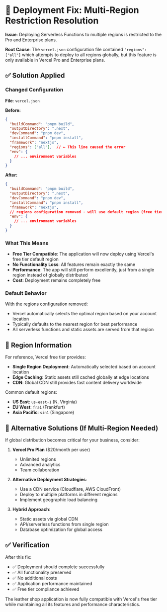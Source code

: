 # 🚀 Deployment Fix: Multi-Region Restriction Resolution

**Issue**: Deploying Serverless Functions to multiple regions is restricted to the Pro and Enterprise plans.

**Root Cause**: The `vercel.json` configuration file contained `"regions": ["all"]` which attempts to deploy to all regions globally, but this feature is only available in Vercel Pro and Enterprise plans.

## ✅ Solution Applied

### Changed Configuration
**File**: `vercel.json`

**Before:**
```json
{
  "buildCommand": "pnpm build",
  "outputDirectory": ".next",
  "devCommand": "pnpm dev",
  "installCommand": "pnpm install",
  "framework": "nextjs",
  "regions": ["all"],  // ← This line caused the error
  "env": {
    // ... environment variables
  }
}
```

**After:**
```json
{
  "buildCommand": "pnpm build",
  "outputDirectory": ".next", 
  "devCommand": "pnpm dev",
  "installCommand": "pnpm install",
  "framework": "nextjs",
  // regions configuration removed - will use default region (free tier)
  "env": {
    // ... environment variables
  }
}
```

### What This Means
- **Free Tier Compatible**: The application will now deploy using Vercel's free tier default region
- **No Functionality Loss**: All features remain exactly the same
- **Performance**: The app will still perform excellently, just from a single region instead of globally distributed
- **Cost**: Deployment remains completely free

### Default Behavior
With the regions configuration removed:
- Vercel automatically selects the optimal region based on your account location
- Typically defaults to the nearest region for best performance
- All serverless functions and static assets are served from that region

## 📍 Region Information

For reference, Vercel free tier provides:
- **Single Region Deployment**: Automatically selected based on account location
- **Edge Caching**: Static assets still cached globally at edge locations
- **CDN**: Global CDN still provides fast content delivery worldwide

Common default regions:
- **US East**: `us-east-1` (N. Virginia)
- **EU West**: `fra1` (Frankfurt)
- **Asia Pacific**: `sin1` (Singapore)

## 🔄 Alternative Solutions (If Multi-Region Needed)

If global distribution becomes critical for your business, consider:

1. **Vercel Pro Plan** ($20/month per user)
   - Unlimited regions
   - Advanced analytics
   - Team collaboration

2. **Alternative Deployment Strategies**:
   - Use a CDN service (Cloudflare, AWS CloudFront)
   - Deploy to multiple platforms in different regions
   - Implement geographic load balancing

3. **Hybrid Approach**:
   - Static assets via global CDN
   - API/serverless functions from single region
   - Database optimization for global access

## ✅ Verification

After this fix:
- ✅ Deployment should complete successfully
- ✅ All functionality preserved
- ✅ No additional costs
- ✅ Application performance maintained
- ✅ Free tier compliance achieved

The leather shop application is now fully compatible with Vercel's free tier while maintaining all its features and performance characteristics.